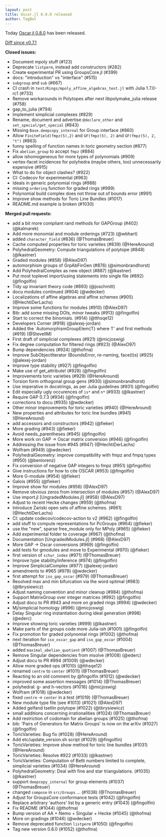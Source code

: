 ```yaml
---
layout: post
title: Oscar.jl 0.8.0 released
author: TagBot
---
```


Today [Oscar.jl 0.8.0](https://github.com/oscar-system/Oscar.jl/releases/tag/v0.8.0) has
been released.

[Diff since v0.7.1](https://github.com/oscar-system/Oscar.jl/compare/v0.7.1...v0.8.0)


**Closed issues:**
- Document mpoly stuff (#123)
- Deprecate `listperm`, instead add constructors (#282)
- Create experimental PR using GroupsCore.jl  (#399)
- docs: "introduction" vs "interface" (#515)
- `subgroup` and `sub` (#667)
- CI crash in `test/Rings/mpoly_affine_algebras_test.jl` with Julia 1.7.0-rc1 (#733)
- Remove workarounds in Polytopes after next libpolymake_julia release (#758)
- gap_to_julia (#794)
- Implement simplicial complexes (#829)
- Rename, document and advertise `@declare_other` and `set_special/get_special` (#843)
- Missing `Base.deepcopy_internal` for Group interface (#860)
- Allow `FiniteField(fmpz(5),2)` and `GF(fmpz(5), 2)` and `GF(fmpz(5), 2, "t")` (#863)
- funny spelling of function names in toric geometry section (#877)
- Fix `abelian_group` to accept `fmpz` (#884)
- allow ishomogeneous for more types of polynomials (#909)
- vertex-facet incidences for polyhedra (maybe others, too) unnecessarily expensive (#915)
- What to do for object clashes? (#922)
- CI: Codecov for experimental (#963)
- Ideals in generic polynomial rings (#988)
- missing `ordering` function for graded rings (#989)
- Polynomial build complex does not throw out of bounds error (#991)
- Improve show methods for Toric Line Bundles (#1017)
- README.md example is broken (#1030)

**Merged pull requests:**
- add a bit more compliant rand methods for GAPGroup (#402) (@kalmarek)
- Add more monomial and module orderings (#723) (@wbhart)
- added `character_field` (#836) (@ThomasBreuer)
- Cache computed properties for toric varieties (#839) (@HereAround)
- PolyhedralGeometry: Compute triangulations of polytope (#848) (@lkastner)
- Graded modules (#858) (@AlexD97)
- automorphism groups of GrpAbFinGen (#876) (@simonbrandhorst)
- Add PolyhedralComplex as new object (#887) (@lkastner)
- Put most toplevel import/using statements into single file (#892) (@fingolfin)
- Tidy up invariant theory code (#893) (@joschmitt)
- docu modules continued (#904) (@wdecker)
- Localizations of affine algebras and affine schemes (#905) (@HechtiDerLachs)
- Improve some functions for modules (#910) (@AlexD97)
- Bib: add some missing DOIs, minor tweaks (#913) (@fingolfin)
- Start to correct the binomials. (#914) (@tthsqe12)
- Developers Corner (#918) (@alexej-jordan)
- Added the  `AutomorphismGroupElem{T} where T' and first methods (#919) (@StevellM)
- First draft of simplicial complexes (#921) (@micjoswig)
- Fix degree computation for filtered rings (#923) (@AlexD97)
- Bump dependencies (#924) (@thofma)
- Improve SubObjectIterator (BoundsError, re-naming, face(t)s) (#925) (@alexej-jordan)
- Improve type stability (#927) (@fingolfin)
- Make use of get_attribute! (#928) (@fingolfin)
- Improvements toric varieties (#929) (@HereAround)
- Torsion form orthogonal group gens (#930) (@simonbrandhorst)
- Use imperative in docstrings, as per Julia guidelines (#931) (@fingolfin)
- Edit especially ugly occurences of `is*` and `n*` (#933) (@lkastner)
- Require GAP 0.7.3 (#934) (@fingolfin)
- corrections to docu (#935) (@wdecker)
- Other minor improvements for toric varieties (#940) (@HereAround)
- New properties and attributes for toric line bundles (#941) (@HereAround)
- add accessors and constructors (#942) (@fieker)
- More grading (#943) (@fieker)
- Avoid needs_parentheses (#945) (@fingolfin)
- More work on GAP -> Oscar matrix conversion (#946) (@fingolfin)
- Addressing the issue from #945 (#947) (@HechtiDerLachs)
- Wolfram (#949) (@wdecker)
- PolyhedralGeometry: improve compatibility with fmpz and fmpq types (#950) (@benlorenz)
- Fix conversion of negative GAP integers to fmpz (#951) (@fingolfin)
- Give instructions for how to cite OSCAR (#953) (@fingolfin)
- More G-module (#954) (@fieker)
- Galois (#955) (@fieker)
- Improve show for modules (#956) (@AlexD97)
- Remove obvious zeros from intersection of modules (#957) (@AlexD97)
- Use import.jl [UngradedModules.jl] (#958) (@AlexD97)
- Adjust to recent Hecke changes (#959) (@thofma)
- Introduce Zariski open sets of affine schemes. (#961) (@HechtiDerLachs)
- CI: update codecov/codecov-action to v2 (#962) (@fingolfin)
- add stuff to compute representations for PcGroups (#964) (@fieker)
- use the "new", sparse free_module only for MPoly (#965) (@fieker)
- Add experimental folder to coverage (#967) (@thofma)
- Documentation [UngradedModules.jl] (#968) (@AlexD97)
- More GAP -> Oscar conversions (#969) (@fingolfin)
- add tests for gmodules and move to Experimental (#970) (@fieker)
- first version of `schur_index` (#971) (@ThomasBreuer)
- Improve type stability/inference (#974) (@fingolfin)
- Improve SimplicialComplex (#977) (@alexej-jordan)
- amendments to #965 (#978) (@wdecker)
- first attempt for `iso_gap_oscar` (#979) (@ThomasBreuer)
- Resolved max and min bifurcation via the word optimal (#983) (@tbrysiewicz)
- Adjust naming convention and minor cleanup (#984) (@thofma)
- Support MatrixGroup over integer matrices (#992) (@fingolfin)
- Adjust docu to PR #943 and more on graded rings (#994) (@wdecker)
- Mj/simplicial homology (#996) (@micjoswig)
- Delay Singular ring instantiation during ideal generation (#998) (@ederc)
- Improve showing toric varieties (#999) (@lkastner)
- Make parts of the groups code more Julia-ish (#1001) (@fingolfin)
- Fix promotion for graded polynomial rings (#1002) (@thofma)
- next iteration for `iso_oscar_gap` and `iso_gap_oscar` (#1004) (@ThomasBreuer)
- added `maximal_abelian_quotient` (#1007) (@ThomasBreuer)
- Remove Singular dependencies from msolve (#1008) (@ederc)
- Adjust docu to PR #994 (#1009) (@wdecker)
- Allow more graded ops (#1010) (@tthsqe12)
- renamed `centre` to `center` (#1011) (@ThomasBreuer)
- Reacting to an old comment by @fingolfin (#1012) (@wdecker)
- improved some assertion messages (#1014) (@ThomasBreuer)
- polyhedral: g- and h-vectors (#1016) (@micjoswig)
- Wolfram (#1018) (@wdecker)
- fixed `centre` -> `center` in a test (#1019) (@ThomasBreuer)
- New module type file (see #1013) (#1021) (@AlexD97)
- Added gelfand tsetlin polytope (#1022) (@tbrysiewicz)
- small additions concerning irrationalities (#1024) (@ThomasBreuer)
- Add restriction of codomain for abelian groups (#1025) (@thofma)
- bib: 'Pairs of Generators for Matrix Groups' is now on the arXiv (#1027) (@fingolfin)
- ToricVarieties: Bug fix (#1028) (@HereAround)
- Add etc/update_version.sh script (#1029) (@fingolfin)
- ToricVarieties: Improve show method for toric line bundles (#1031) (@HereAround)
- ToricVarieties: Resolve #922 (#1033) (@lkastner)
- ToricVarieties: Computation of Betti numbers limited to complete, simplicial varieties (#1034) (@HereAround)
- PolyhedralGeometry: Deal with fine and star triangulations. (#1035) (@lkastner)
- support `deepcopy_internal` for group elements (#1037) (@ThomasBreuer)
- changed `compose` in `src/Groups` ... (#1038) (@ThomasBreuer)
- Adjust for GroupsCore conformance tests (#1042) (@fingolfin)
- Replace arbitrary 'authors' list by a generic entry (#1043) (@fingolfin)
- Fix README (#1044) (@thofma)
- Bump version of AA + Nemo + Singular + Hecke (#1045) (@thofma)
- More on gradings (#1046) (@wdecker)
- Remove deprecated function `listperm` (#1050) (@fingolfin)
- Tag new version 0.8.0 (#1052) (@thofma)
